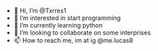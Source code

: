 - 👋 Hi, I’m @Txrres1
- 👀 I’m interested in start programming
- 🌱 I’m currently learning python
- 💞️ I’m looking to collaborate on some interprises 
- 📫 How to reach me, im at ig @me.lucas8

<!---
Txrres1/Txrres1 is a ✨ special ✨ repository because its `README.md` (this file) appears on your GitHub profile.
You can click the Preview link to take a look at your changes.
--->
